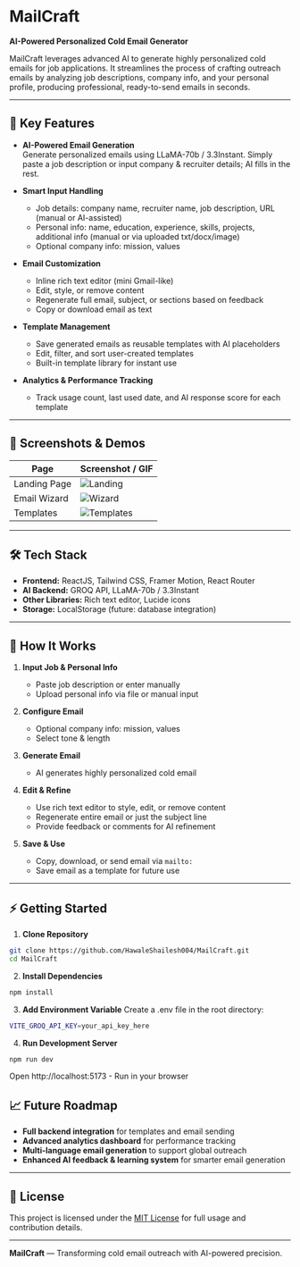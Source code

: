 # MailCraft 

**AI-Powered Personalized Cold Email Generator**  

MailCraft leverages advanced AI to generate highly personalized cold emails for job applications. It streamlines the process of crafting outreach emails by analyzing job descriptions, company info, and your personal profile, producing professional, ready-to-send emails in seconds.

---

## 🌟 Key Features

- **AI-Powered Email Generation**  
  Generate personalized emails using LLaMA-70b / 3.3Instant. Simply paste a job description or input company & recruiter details; AI fills in the rest.

- **Smart Input Handling**  
  - Job details: company name, recruiter name, job description, URL (manual or AI-assisted)  
  - Personal info: name, education, experience, skills, projects, additional info (manual or via uploaded txt/docx/image)  
  - Optional company info: mission, values  

- **Email Customization**  
  - Inline rich text editor (mini Gmail-like)  
  - Edit, style, or remove content  
  - Regenerate full email, subject, or sections based on feedback  
  - Copy or download email as text  

- **Template Management**  
  - Save generated emails as reusable templates with AI placeholders  
  - Edit, filter, and sort user-created templates  
  - Built-in template library for instant use  

- **Analytics & Performance Tracking**  
  - Track usage count, last used date, and AI response score for each template  

---

## 📸 Screenshots & Demos

| Page | Screenshot / GIF |
|------|-----------------|
| Landing Page | ![Landing](/screenshots/landing.gif) |
| Email Wizard | ![Wizard](screenshots/wizard.gif) |
| Templates | ![Templates](screenshots/templates.gif) |

---

## 🛠 Tech Stack

- **Frontend:** ReactJS, Tailwind CSS, Framer Motion, React Router  
- **AI Backend:** GROQ API, LLaMA-70b / 3.3Instant  
- **Other Libraries:** Rich text editor, Lucide icons  
- **Storage:** LocalStorage (future: database integration)  

---

## 🚀 How It Works

1. **Input Job & Personal Info**  
   - Paste job description or enter manually  
   - Upload personal info via file or manual input  

2. **Configure Email**  
   - Optional company info: mission, values  
   - Select tone & length  

3. **Generate Email**  
   - AI generates highly personalized cold email  

4. **Edit & Refine**  
   - Use rich text editor to style, edit, or remove content  
   - Regenerate entire email or just the subject line  
   - Provide feedback or comments for AI refinement  

5. **Save & Use**  
   - Copy, download, or send email via `mailto:`  
   - Save email as a template for future use  

---

## ⚡ Getting Started

1. **Clone Repository**
```bash
git clone https://github.com/HawaleShailesh004/MailCraft.git
cd MailCraft
```


2. **Install Dependencies**
```bash
npm install
```

3. **Add Environment Variable**
Create a .env file in the root directory:

```bash
VITE_GROQ_API_KEY=your_api_key_here
```

4. **Run Development Server**
```bash
npm run dev
```

Open http://localhost:5173 - Run in your browser

## 📈 Future Roadmap

- **Full backend integration** for templates and email sending  
- **Advanced analytics dashboard** for performance tracking  
- **Multi-language email generation** to support global outreach  
- **Enhanced AI feedback & learning system** for smarter email generation  

---

## 📜 License

This project is licensed under the [MIT License](LICENSE) for full usage and contribution details.

---

**MailCraft** — Transforming cold email outreach with AI-powered precision.
